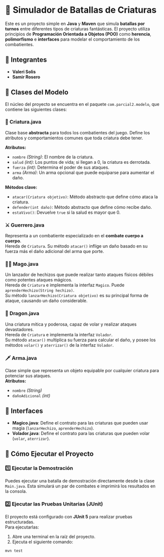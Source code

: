 # 🐉 Simulador de Batallas de Criaturas

Este es un proyecto simple en **Java** y **Maven** que simula **batallas por turnos** entre diferentes tipos de criaturas fantásticas. El proyecto utiliza principios de **Programación Orientada a Objetos (POO)** como **herencia**, **polimorfismo** e **interfaces** para modelar el comportamiento de los combatientes.

## 👥 Integrantes
- **Valeri Solis**
- **Samir Rosero**

## 🧩 Clases del Modelo
El núcleo del proyecto se encuentra en el paquete `com.parcial2.modelo`, que contiene las siguientes clases:

### 🐾 Criatura.java
Clase base **abstracta** para todos los combatientes del juego. Define los atributos y comportamientos comunes que toda criatura debe tener.

**Atributos:**
- `nombre` *(String)*: El nombre de la criatura.  
- `salud` *(int)*: Los puntos de vida; si llegan a 0, la criatura es derrotada.  
- `fuerza` *(int)*: Determina el poder de sus ataques.  
- `arma` *(Arma)*: Un arma opcional que puede equiparse para aumentar el daño.

**Métodos clave:**
- `atacar(Criatura objetivo)`: Método abstracto que define cómo ataca la criatura.  
- `defender(int daño)`: Método abstracto que define cómo recibe daño.  
- `estaVivo()`: Devuelve `true` si la salud es mayor que 0.

### ⚔️ Guerrero.java
Representa a un combatiente especializado en el **combate cuerpo a cuerpo**.  
Hereda de `Criatura`. Su método `atacar()` inflige un daño basado en su fuerza más el daño adicional del arma que porte.

### 🧙‍♂️ Mago.java
Un lanzador de hechizos que puede realizar tanto ataques físicos débiles como potentes ataques mágicos.  
Hereda de `Criatura` e implementa la interfaz `Magico`. Puede `aprenderHechizo(String hechizo)`.  
Su método `lanzarHechizo(Criatura objetivo)` es su principal forma de ataque, causando un daño considerable.

### 🐉 Dragon.java
Una criatura mítica y poderosa, capaz de volar y realizar ataques devastadores.  
Hereda de `Criatura` e implementa la interfaz `Volador`.  
Su método `atacar()` multiplica su fuerza para calcular el daño, y posee los métodos `volar()` y `aterrizar()` de la interfaz `Volador`.

### 🗡️ Arma.java
Clase simple que representa un objeto equipable por cualquier criatura para potenciar sus ataques.  
**Atributos:**
- `nombre` *(String)*  
- `dañoAdicional` *(int)*

## 🧠 Interfaces
- **Magico.java**: Define el contrato para las criaturas que pueden usar magia (`lanzarHechizo`, `aprenderHechizo`).  
- **Volador.java**: Define el contrato para las criaturas que pueden volar (`volar`, `aterrizar`).

## 🚀 Cómo Ejecutar el Proyecto

### 1️⃣ Ejecutar la Demostración
Puedes ejecutar una batalla de demostración directamente desde la clase `Main.java`. Esta simulará un par de combates e imprimirá los resultados en la consola.

### 2️⃣ Ejecutar las Pruebas Unitarias (JUnit)
El proyecto está configurado con **JUnit 5** para realizar pruebas estructuradas.  
Para ejecutarlas:

1. Abre una terminal en la raíz del proyecto.  
2. Ejecuta el siguiente comando:

```bash
mvn test
